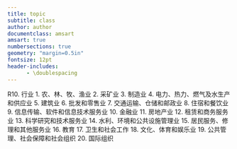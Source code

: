 ```yaml
---
title: topic
subtitle: class
author: author
documentclass: amsart
amsart: true
numbersections: true
geometry: "margin=0.5in"
fontsize: 12pt
header-includes:
      - \doublespacing
---
```


R10. 行业 1. 农、林、牧、渔业 2. 采矿业 3. 制造业 4. 电力、热力、燃气及水生产和供应业 5. 建筑业 6. 批发和零售业 7. 交通运输、仓储和邮政业 8. 住宿和餐饮业 9. 信息传输、软件和信息技术服务业 10. 金融业 11. 房地产业 12. 租赁和商务服务业 13. 科学研究和技术服务业 14. 水利、环境和公共设施管理业 15. 居民服务、修理和其他服务业 16. 教育 17. 卫生和社会工作 18. 文化、体育和娱乐业 19. 公共管理、社会保障和社会组织 20. 国际组织
